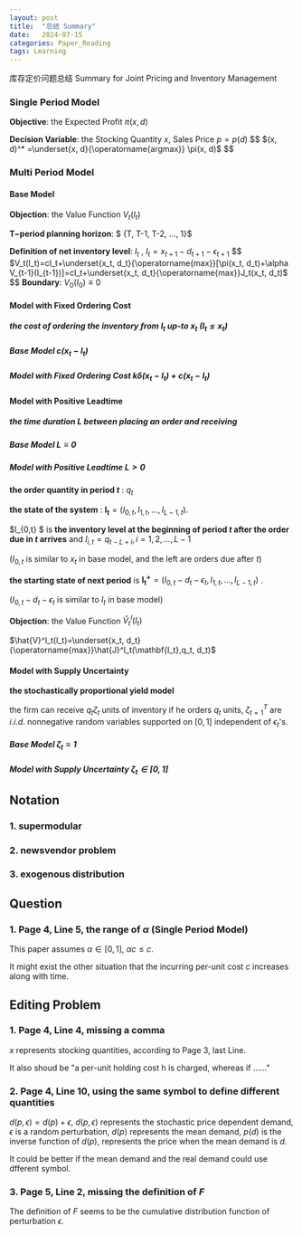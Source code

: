 ```yaml
---
layout: post
title:  "总结 Summary"
date:   2024-07-15
categories: Paper_Reading
tags: Learning
---
```


库存定价问题总结 Summary for Joint Pricing and Inventory Management

### Single Period Model

**Objective**: the Expected Profit $\pi(x, d)$

**Decision Variable**: the Stocking Quantity $x$, Sales Price $p=p(d)$
$$
$(x, d)^* =\underset{x, d}{\operatorname{argmax}} \pi(x, d)$
$$


### Multi Period Model

#### Base Model

**Objection**: the Value Function $V_t(I_t)$

**T−period planning horizon**: $ {T, T-1, T-2, ..., 1}$

**Definition of net inventory level**: $I_t$ , $I_t=x_{t+1}-d_{t+1}-\epsilon_{t+1}$
$$
$V_t(I_t)=cI_t+\underset{x_t, d_t}{\operatorname{max}}[\pi(x_t, d_t)+\alpha V_{t-1}(I_{t-1})]=cI_t+\underset{x_t, d_t}{\operatorname{max}}J_t(x_t, d_t)$
$$
**Boundary**: $V_0(I_0)\equiv0$



#### Model with Fixed Ordering Cost

##### the cost of ordering the inventory from $I_t$ up-to $x_t$ $(I_t \leq x_t)$

##### Base Model $c(x_t-I_t)$

##### Model with Fixed Ordering Cost $k\delta (x_t-I_t)+c(x_t-I_t)$



#### Model with Positive Leadtime

##### the time duration $L$ between placing an order and receiving

##### Base Model $L\equiv0$

##### Model with Positive Leadtime $L>0$

**the order quantity in period $t$** : $q_t$

**the state of the system** : $\mathbf {I_t}=(I_{0,t},I_{1,t},...,I_{L-1,t})$.

$I_{0,t} $ is **the inventory level at the beginning of period $t$ after the order due in $t$ arrives** and $I_{i,t}=q_{t-L+i}, i=1,2,...,L-1$

($I_{0,t}$ is similar to $x_t$ in base model, and the left are orders due after $t$)

**the starting state of next period** is $\mathbf {I_t^+}=(I_{0,t}-d_t-\epsilon_t,I_{1,t},...,I_{L-1,t})$ .

($I_{0,t}-d_t-\epsilon_t$ is similar to $I_t$ in base model)

**Objection**: the Value Function $\hat{V}^l_t(I_t)$

$\hat{V}^l_t(I_t)=\underset{x_t, d_t}{\operatorname{max}}\hat{J}^l_t(\mathbf{I_t},q_t, d_t)$



#### Model with Supply Uncertainty

**the stochastically proportional yield model**

the firm can receive $q_t\zeta_t$ units of inventory if he orders $q_t$ units, ${\zeta}^T_{t=1}$ are $i.i.d.$ nonnegative random variables supported on $[0,1]$ independent of $\epsilon_t$'s.  

##### Base Model $\zeta_t\equiv 1$

##### Model with Supply Uncertainty $\zeta_t \in [0,1]$



## Notation

### 1. supermodular

### 2. newsvendor problem

### 3. exogenous distribution





## Question

### 1. Page 4, Line 5, the range of $\alpha$ (Single Period Model)

This paper assumes $\alpha \in [0, 1]$, $\alpha c \leq c$. 

It might exist the other situation that the incurring per-unit cost $c$ increases along with time.



## Editing Problem 

### 1. Page 4, Line 4, missing a comma

$x$ represents stocking quantities, according to Page 3, last Line.

It also shoud be "a per-unit holding cost h is charged, whereas if ......"

### 2. Page 4, Line 10, using the same symbol to define different quantities

$d(p, \epsilon) = d(p) + \epsilon$, $d(p,\epsilon)$ represents the stochastic price dependent demand, $\epsilon$ is a random perturbation, $d(p)$ represents the mean demand, $p(d)$ is the inverse function of $d(p)$, represents the price when the mean demand is $d$.

It could be better if the mean demand and the real demand could use dfferent symbol.

### 3. Page 5, Line 2, missing the definition of $F$

The definition of $F$ seems to be the cumulative distribution function of perturbation $\epsilon$.





